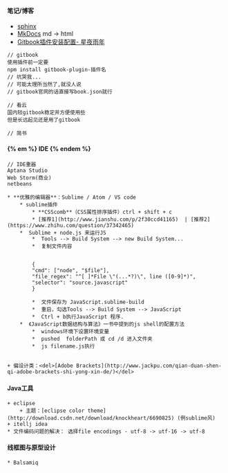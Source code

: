#### 笔记/博客

* [sphinx](http://www.sphinx-doc.org/en/stable/)
* [MkDocs](http://www.mkdocs.org/) md -&gt; html
* [Gitbook插件安装配置- 星夜雨年](http://www.tuicool.com/articles/JjQ3qm)

```
// gitbook
使用插件前一定要
npm install gitbook-plugin-插件名 
// 坑哭我...
// 可能太理所当然了,就没人说
// gitbook官网的话直接写book.json就行

// 看云
国内较gitbook稳定并方便使用些
但是长远起见还是用了gitbook

// 简书
```

####  {% em %} IDE {% endem %}

```
// IDE重器
Aptana Studio 
Web Storm(商业)
netbeans

* **优雅的编辑器**：Sublime / Atom / VS code
    * sublime插件
        * **CSScomb**（CSS属性排序插件）ctrl + shift + c
        * [推荐1](http://www.jianshu.com/p/2f30ccd41165)  | [推荐2](https://www.zhihu.com/question/37342465)
    *  Sublime + node.js 来运行JS 
        *  Tools --> Build System --> new Build System...
        *  复制文件内容


        {
        "cmd": ["node", "$file"],
        "file_regex": "^[ ]*File \"(...*?)\", line ([0-9]*)",
        "selector": "source.javascript"
        }

        *  文件保存为 JavaScript.sublime-build
        *  重启，勾选Tools --> Build System --> JavaScript
        *  Ctrl + b执行JavaScript 程序.
    *  《JavaScript数据结构与算法》一书中提到的js shell的配置方法
        *  windows环境下设置环境变量
        *  pushed  folderPath 或 cd /d 进入文件夹
        *  js filename.js执行


+ 偏设计类：<del>[Adobe Brackets](http://www.jackpu.com/qian-duan-shen-qi-adobe-brackets-shi-yong-xin-de/)</del>
```

#### Java工具

```
+ eclipse
    + 主题：[eclipse color theme](http://download.csdn.net/download/knockheart/6690825) (例sublime风)
+ itellj idea
* 文件编码问题的解决： 选择file encodings - utf-8 -> utf-16 -> utf-8
```

#### 线框图与原型设计

```
* Balsamiq
```



